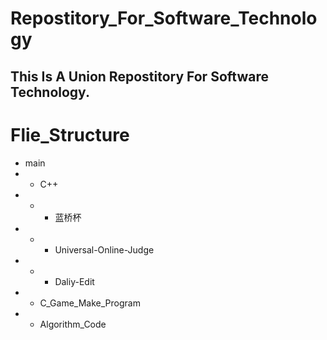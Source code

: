 # Repostitory_For_Software_Technology
This Is A Union Repostitory For Software Technology.
---
# Flie_Structure
- main
- - C++ 
- - - 蓝桥杯
- - - Universal-Online-Judge
- - - Daliy-Edit
- - C_Game_Make_Program
- - Algorithm_Code
